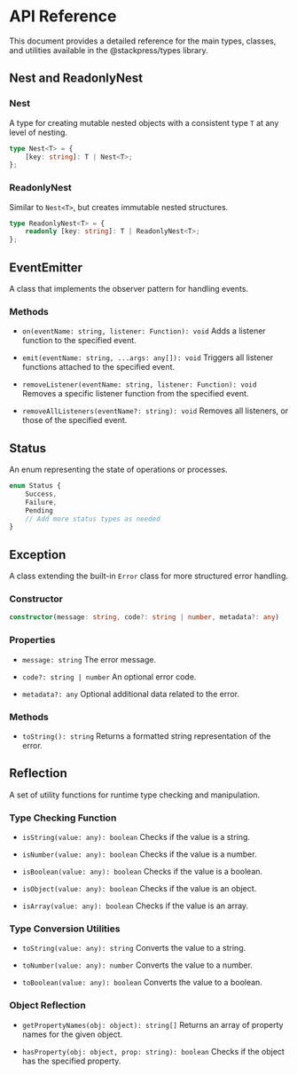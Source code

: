 # API Reference

This document provides a detailed reference for the main types, classes, and utilities available in the @stackpress/types library.

## Nest and ReadonlyNest

### Nest<T>

A type for creating mutable nested objects with a consistent type `T` at any level of nesting.

```typescript
type Nest<T> = {
    [key: string]: T | Nest<T>;
};
```

### ReadonlyNest<T>

Similar to `Nest<T>`, but creates immutable nested structures.

```typescript
type ReadonlyNest<T> = {
    readonly [key: string]: T | ReadonlyNest<T>;
};
```
## EventEmitter

A class that implements the observer pattern for handling events.

### Methods

- `on(eventName: string, listener: Function): void` Adds a listener function to the specified event.

- `emit(eventName: string, ...args: any[]): void` Triggers all listener functions attached to the specified event.
- `removeListener(eventName: string, listener: Function): void` Removes a specific listener function from the specified event.

- `removeAllListeners(eventName?: string): void` Removes all listeners, or those of the specified event.

## Status

An enum representing the state of operations or processes.

```typescript
enum Status {
    Success,
    Failure,
    Pending
    // Add more status types as needed
}
```

## Exception

A class extending the built-in `Error` class for more structured error handling.

### Constructor

```typescript
constructor(message: string, code?: string | number, metadata?: any)
```

### Properties

- `message: string` The error message.

- `code?: string | number` An optional error code.

- `metadata?: any` Optional additional data related to the error.

### Methods

- `toString(): string` Returns a formatted string representation of the error.

## Reflection

A set of utility functions for runtime type checking and manipulation.

### Type Checking Function


- `isString(value: any): boolean` Checks if the value is a string.

- `isNumber(value: any): boolean` Checks if the value is a number.

- `isBoolean(value: any): boolean` Checks if the value is a boolean.

- `isObject(value: any): boolean` Checks if the value is an object.

- `isArray(value: any): boolean` Checks if the value is an array.

### Type Conversion Utilities

- `toString(value: any): string` Converts the value to a string.

- `toNumber(value: any): number` Converts the value to a number.

- `toBoolean(value: any): boolean` Converts the value to a boolean.

### Object Reflection

- `getPropertyNames(obj: object): string[]` Returns an array of property names for the given object.

- `hasProperty(obj: object, prop: string): boolean` Checks if the object has the specified property.